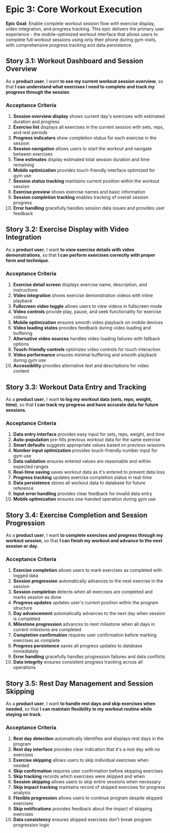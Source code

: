 # Epic 3: Core Workout Execution

**Epic Goal:** Enable complete workout session flow with exercise display, video integration, and progress tracking. This epic delivers the primary user experience - the mobile-optimized workout interface that allows users to complete full workout sessions using only their phone during gym visits, with comprehensive progress tracking and data persistence.

## Story 3.1: Workout Dashboard and Session Overview

As a **product user**,
I want **to see my current workout session overview**,
so that **I can understand what exercises I need to complete and track my progress through the session**.

### Acceptance Criteria

1. **Session overview display** shows current day's exercises with estimated duration and progress
2. **Exercise list** displays all exercises in the current session with sets, reps, and rest periods
3. **Progress indicators** show completion status for each exercise in the session
4. **Session navigation** allows users to start the workout and navigate between exercises
5. **Time estimates** display estimated total session duration and time remaining
6. **Mobile optimization** provides touch-friendly interface optimized for gym use
7. **Session status tracking** maintains current position within the workout session
8. **Exercise preview** shows exercise names and basic information
9. **Session completion tracking** enables tracking of overall session progress
10. **Error handling** gracefully handles session data issues and provides user feedback

## Story 3.2: Exercise Display with Video Integration

As a **product user**,
I want **to view exercise details with video demonstrations**,
so that **I can perform exercises correctly with proper form and technique**.

### Acceptance Criteria

1. **Exercise detail screen** displays exercise name, description, and instructions
2. **Video integration** shows exercise demonstration videos with inline playback
3. **Fullscreen video toggle** allows users to view videos in fullscreen mode
4. **Video controls** provide play, pause, and seek functionality for exercise videos
5. **Mobile optimization** ensures smooth video playback on mobile devices
6. **Video loading states** provides feedback during video loading and buffering
7. **Alternative video sources** handles video loading failures with fallback options
8. **Touch-friendly controls** optimizes video controls for touch interaction
9. **Video performance** ensures minimal buffering and smooth playback during gym use
10. **Accessibility** provides alternative text and descriptions for video content

## Story 3.3: Workout Data Entry and Tracking

As a **product user**,
I want **to log my workout data (sets, reps, weight, time)**,
so that **I can track my progress and have accurate data for future sessions**.

### Acceptance Criteria

1. **Data entry interface** provides easy input for sets, reps, weight, and time
2. **Auto-population** pre-fills previous workout data for the same exercise
3. **Smart defaults** suggests appropriate values based on previous sessions
4. **Number input optimization** provides touch-friendly number input for gym use
5. **Data validation** ensures entered values are reasonable and within expected ranges
6. **Real-time saving** saves workout data as it's entered to prevent data loss
7. **Progress tracking** updates exercise completion status in real-time
8. **Data persistence** stores all workout data to database for future reference
9. **Input error handling** provides clear feedback for invalid data entry
10. **Mobile optimization** ensures one-handed operation during gym use

## Story 3.4: Exercise Completion and Session Progression

As a **product user**,
I want **to complete exercises and progress through my workout session**,
so that **I can finish my workout and advance to the next session or day**.

### Acceptance Criteria

1. **Exercise completion** allows users to mark exercises as completed with logged data
2. **Session progression** automatically advances to the next exercise in the session
3. **Session completion** detects when all exercises are completed and marks session as done
4. **Progress updates** updates user's current position within the program structure
5. **Day advancement** automatically advances to the next day when session is completed
6. **Milestone progression** advances to next milestone when all days in current milestone are completed
7. **Completion confirmation** requires user confirmation before marking exercises as complete
8. **Progress persistence** saves all progress updates to database immediately
9. **Error handling** gracefully handles progression failures and data conflicts
10. **Data integrity** ensures consistent progress tracking across all operations

## Story 3.5: Rest Day Management and Session Skipping

As a **product user**,
I want **to handle rest days and skip exercises when needed**,
so that **I can maintain flexibility in my workout routine while staying on track**.

### Acceptance Criteria

1. **Rest day detection** automatically identifies and displays rest days in the program
2. **Rest day interface** provides clear indication that it's a rest day with no exercises
3. **Exercise skipping** allows users to skip individual exercises when needed
4. **Skip confirmation** requires user confirmation before skipping exercises
5. **Skip tracking** records which exercises were skipped and when
6. **Session skipping** allows users to skip entire sessions when necessary
7. **Skip impact tracking** maintains record of skipped exercises for progress analysis
8. **Flexible progression** allows users to continue program despite skipped exercises
9. **Skip notifications** provides feedback about the impact of skipping exercises
10. **Data consistency** ensures skipped exercises don't break program progression logic
